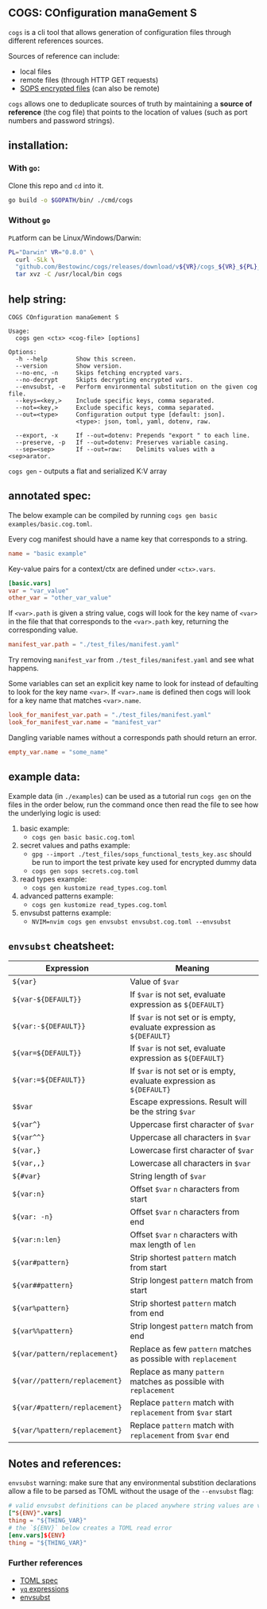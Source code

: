 COGS: COnfiguration manaGement S
---
`cogs` is a cli tool that allows generation of configuration files through different references sources.

Sources of reference can include:

* local files
* remote files (through HTTP GET requests)
* [SOPS encrypted files][sops] (can also be remote)

`cogs` allows one to deduplicate sources of truth by maintaining a **source of reference** (the cog file) that points to the location of values (such as port numbers and password strings).

## installation:

### With `go`:

Clone this repo and `cd` into it.

```sh
go build -o $GOPATH/bin/ ./cmd/cogs
```

### Without `go`

`PL`atform can be Linux/Windows/Darwin:

```sh
PL="Darwin" VR="0.8.0" \
  curl -SLk \
  "github.com/Bestowinc/cogs/releases/download/v${VR}/cogs_${VR}_${PL}_x86_64.tar.gz" | \
  tar xvz -C /usr/local/bin cogs
```

## help string:

```
COGS COnfiguration manaGement S

Usage:
  cogs gen <ctx> <cog-file> [options]

Options:
  -h --help        Show this screen.
  --version        Show version.
  --no-enc, -n     Skips fetching encrypted vars.
  --no-decrypt	   Skipts decrypting encrypted vars.
  --envsubst, -e   Perform environmental substitution on the given cog file.
  --keys=<key,>    Include specific keys, comma separated.
  --not=<key,>     Exclude specific keys, comma separated.
  --out=<type>     Configuration output type [default: json].
                   <type>: json, toml, yaml, dotenv, raw.

  --export, -x     If --out=dotenv: Prepends "export " to each line.
  --preserve, -p   If --out=dotenv: Preserves variable casing.
  --sep=<sep>      If --out=raw:    Delimits values with a <sep>arator.
```


`cogs gen` - outputs a flat and serialized K:V array

## annotated spec:

The below example can be compiled by running `cogs gen basic examples/basic.cog.toml`.

Every cog manifest should have a name key that corresponds to a string.

```toml
name = "basic example"
```

Key-value pairs for a context/ctx are defined under `<ctx>.vars`.
```toml
[basic.vars]
var = "var_value"
other_var = "other_var_value"
```

If `<var>.path` is given a string value,
cogs will look for the key name of `<var>` in the file that that corresponds to the `<var>.path` key,
returning the corresponding value.

```toml
manifest_var.path = "./test_files/manifest.yaml"
```

Try removing `manifest_var` from `./test_files/manifest.yaml` and see what happens.

Some variables can set an explicit key name to look for instead of defaulting to look for
the key name `<var>`.
If `<var>.name` is defined then cogs will look for a key name that matches `<var>.name`.

```toml
look_for_manifest_var.path = "./test_files/manifest.yaml"
look_for_manifest_var.name = "manifest_var"
```

Dangling variable names without a corresponds path should return an error.

```toml
empty_var.name = "some_name"
```

## example data:

Example data (in `./examples`) can be used as a tutorial run `cogs gen` on the files in the order below, run the command once then read the file to see how the underlying logic is used:

1. basic example:
   * `cogs gen basic basic.cog.toml`
1. secret values and paths example:
   * `gpg --import ./test_files/sops_functional_tests_key.asc` should be run to import the test private key used for encrypted dummy data
   * `cogs gen sops secrets.cog.toml`
1. read types example:
   * `cogs gen kustomize read_types.cog.toml`
1. advanced patterns example:
   * `cogs gen kustomize read_types.cog.toml`
1. envsubst patterns example:
   * `NVIM=nvim cogs gen envsubst envsubst.cog.toml --envsubst`

## `envsubst` cheatsheet:


| __Expression__                | __Meaning__                                                     |
| -----------------             | --------------                                                  |
| `${var}`                      | Value of `$var`
| `${var-${DEFAULT}}`           | If `$var` is not set, evaluate expression as `${DEFAULT}`
| `${var:-${DEFAULT}}`          | If `$var` is not set or is empty, evaluate expression as `${DEFAULT}`
| `${var=${DEFAULT}}`           | If `$var` is not set, evaluate expression as `${DEFAULT}`
| `${var:=${DEFAULT}}`          | If `$var` is not set or is empty, evaluate expression as `${DEFAULT}`
| `$$var`                       | Escape expressions. Result will be the string `$var`
| `${var^}`                     | Uppercase first character of `$var`
| `${var^^}`                    | Uppercase all characters in `$var`
| `${var,}`                     | Lowercase first character of `$var`
| `${var,,}`                    | Lowercase all characters in `$var`
| `${#var}`                     | String length of `$var`
| `${var:n}`                    | Offset `$var` `n` characters from start
| `${var: -n}`                  | Offset `$var` `n` characters from end
| `${var:n:len}`                | Offset `$var` `n` characters with max length of `len`
| `${var#pattern}`              | Strip shortest `pattern` match from start
| `${var##pattern}`             | Strip longest `pattern` match from start
| `${var%pattern}`              | Strip shortest `pattern` match from end
| `${var%%pattern}`             | Strip longest `pattern` match from end
| `${var/pattern/replacement}`  | Replace as few `pattern` matches as possible with `replacement`
| `${var//pattern/replacement}` | Replace as many `pattern` matches as possible with `replacement`
| `${var/#pattern/replacement}` | Replace `pattern` match with `replacement` from `$var` start
| `${var/%pattern/replacement}` | Replace `pattern` match with `replacement` from `$var` end


## Notes and references:

`envsubst` warning: make sure that any environmental substition declarations allow a file to be parsed as TOML without the usage of the `--envsubst` flag:
```toml
# valid envsubst definitions can be placed anywhere string values are valid
["${ENV}".vars]
thing = "${THING_VAR}"
# the `${ENV}` below creates a TOML read error
[env.vars]${ENV}
thing = "${THING_VAR}"
```

### Further references
* [TOML spec](https://toml.io/en/v1.0.0-rc.3#keyvalue-pair)
* [`yq` expressions](https://mikefarah.gitbook.io/yq/)
* [envsubst](https://www.gnu.org/software/bash/manual/html_node/Shell-Parameter-Expansion.html)

[sops]: https://github.com/mozilla/sops
